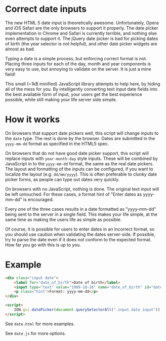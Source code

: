 Correct date inputs
===================

The new HTML 5 date input is theoretically awesome. Unfortunately, Opera and iOS Safari are the only
browsers to support it properly. The date picker implementation in Chrome and Safari is currently
terrible, and nothing else even attempts to support it. The jQuery date picker is bad for picking
dates of birth (the year selector is not helpful), and other date picker widgets are almost as bad.

Typing a date is a simple process, but enforcing correct format is not. Placing three inputs for
each of the day, month and year components is very easy to use, but annoying to validate on the
server. It is just a mine field!

This small (~1kB minified) JavaScript library attempts to help here, by hiding all of the mess for
you. By intelligently converting text input date fields into the best available form of input, your
users get the best experience possible, while still making your life server side simple.

How it works
============

On browsers that support date pickers well, this script will change inputs to the `date` type. The
rest is done by the browser. Dates are submitted in the` yyyy-mm-dd` format as specified in the
HTML5 spec.

On browsers that do not have good date picker support, this script will replace inputs with
`year-month-day` style inputs. These will be combined by JavaScript in to the `yyyy-mm-dd` format,
the same as the real date pickers. The layout and formatting of the inputs can be configured, if you
want to localize the layout (e.g. `dd/mm/yyyy`). This is often preferable to clunky date picker
forms, as people can type out dates very quickly.

On browsers with no JavaScript, nothing is done. The original text input will be left untouched. For
these cases, a format hint of "Enter dates as yyyy-mm-dd" is encouraged.

Every one of the three cases results in a date formatted as "yyyy-mm-dd" being sent to the server in
a single field. This makes your life simple, at the same time as making the users life as simple as
possible.

Of course, it is possible for users to enter dates in an incorrect format, so you should use caution
when validating the dates server-side. If possible, try to parse the date even if it does not
conform to the expected format. How far you go with this is up to you.

Example
=======

```html
<div class="input date">
	<label for="date_of_birth">Date of birth</label>
	<input type="text" value="1989-10-16" name="date_of_birth" id="date_of_birth" />
	<p class="hint">Format: yyyy-mm-dd</p>
</div>

<script>
	ION.gui.datePicker(document.querySelectorAll(".input.date input"));
</script>
```

See `date.html` for more examples.

See `date.js` for more options.
